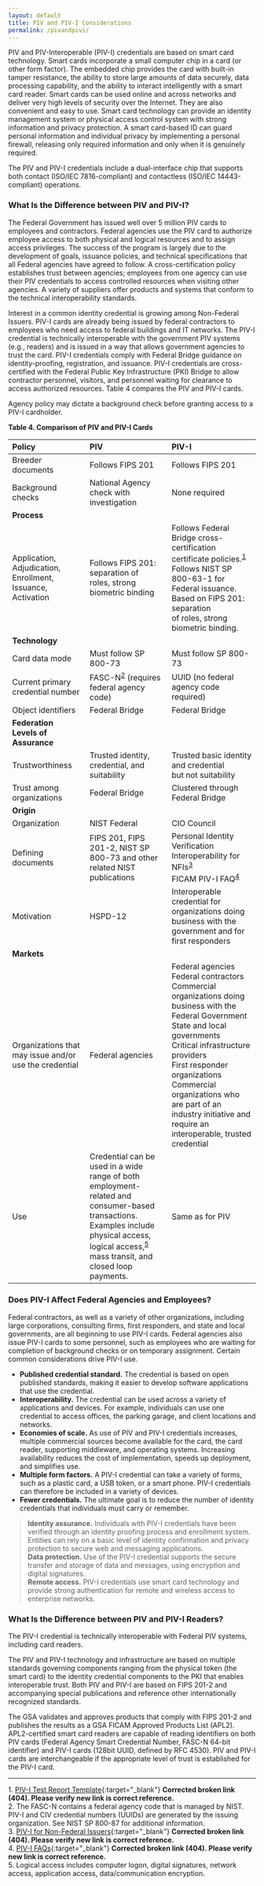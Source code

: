 ```yaml
---
layout: default
title: PIV and PIV-I Considerations
permalink: /pivandpivi/
---
```


PIV and PIV-Interoperable (PIV-I) credentials are based on smart card technology. Smart cards incorporate a small computer chip in a card (or other form factor).  The embedded chip provides the card with built-in tamper resistance, the ability to store large amounts of data securely, data processing capability, and the ability to interact intelligently with a smart card reader. Smart cards can be used online and across networks and deliver very high levels of security over the Internet.  They are also convenient and easy to use.
Smart card technology can provide an identity management system or physical access control system with strong information and privacy protection.  A smart card-based ID can guard personal information and individual privacy by implementing a personal firewall, releasing only required information and only when it is genuinely required.

The PIV and PIV-I credentials include a dual-interface chip that supports both contact (ISO/IEC 7816-compliant) and contactless (ISO/IEC 14443-compliant) operations.

### What Is the Difference between PIV and PIV-I?

The Federal Government has issued well over 5 million PIV cards to employees and contractors.  Federal agencies use the PIV card to authorize employee access to both physical and logical resources and to assign access privileges.  The success of the program is largely due to the development of goals, issuance policies, and technical specifications that all Federal agencies have agreed to follow.  A cross-certification policy establishes trust between agencies; employees from one agency can use their PIV credentials to access controlled resources when visiting other agencies.  A variety of suppliers offer products and systems that conform to the technical interoperability standards. 

Interest in a common identity credential is growing among Non-Federal Issuers. PIV-I cards are already being issued by federal contractors to employees who need access to federal buildings and IT networks.  The PIV-I credential is technically interoperable with the government PIV systems (e.g., readers) and is issued in a way that allows government agencies to trust the card.  PIV-I credentials comply with Federal Bridge guidance on identity-proofing, registration, and issuance.  PIV-I credentials are cross-certified with the Federal Public Key Infrastructure (PKI) Bridge to allow contractor personnel, visitors, and personnel waiting for clearance to access authorized resources.  Table 4 compares the PIV and PIV-I cards.

Agency policy may dictate a background check before granting access to a PIV-I cardholder.

**Table 4. Comparison of PIV and PIV-I Cards**

| **Policy** |  **PIV** | **PIV-I** | 
| :-------- | :------------ | :----------- | 
| Breeder documents  | Follows FIPS 201 |  Follows FIPS 201  | 
| Background checks  | National Agency check with investigation | None required |
| **Process** |   |   |  
| Application, Adjudication,<br>Enrollment, Issuance,<br>Activation  | Follows FIPS 201: separation of<br>roles, strong biometric binding | Follows Federal Bridge cross-certification<br>certificate policies.<sup>[1](#1)</sup><br>Follows NIST SP 800-63-1 for<br>Federal issuance.<br>Based on FIPS 201: separation<br>of roles, strong biometric binding. |  
| **Technology** |   |  | 
| Card data mode  | Must follow SP 800-73 | Must follow SP 800-73  | 
| Current primary credential number   | FASC-N<sup>[2](#2)</sup> (requires federal agency code) | UUID (no federal agency code required) | 
| Object identifiers  | Federal Bridge | Federal Bridge  | 
| **Federation Levels&nbsp;of Assurance** |   |  | 
| Trustworthiness   | Trusted identity, credential, and suitability | Trusted basic identity and credential<br>but not suitability | 
| Trust among organizations   | Federal Bridge | Clustered through Federal Bridge | 
| **Origin** |  |  | 
| Organization   | NIST Federal | CIO Council | 
| Defining documents   | FIPS 201, FIPS 201-2, NIST SP 800-73 and other related NIST publications | Personal Identity Verification Interoperability for NFIs<sup>[3](#3)</sup><br>FICAM PIV-I FAQ<sup>[4](#4)</sup> | 
| Motivation | HSPD-12 | Interoperable credential for organizations doing business with the government and for first responders |
| **Markets** |   |  | 
| Organizations that may issue and/or use the credential  | Federal agencies | Federal agencies<br>Federal contractors<br>Commercial organizations doing business with the Federal Government<br>State and local governments<br>Critical infrastructure providers<br>First responder organizations<br>Commercial organizations who are part of an industry initiative and require an interoperable, trusted credential | 
| Use  | Credential can be used in a wide range of both employment-related and consumer-based transactions.<br>Examples include physical access, logical access,<sup>[5](#5)</sup> mass transit, and closed loop payments. | Same as for PIV  |

### Does PIV-I Affect Federal Agencies and Employees?

Federal contractors, as well as a variety of other organizations, including large corporations, consulting firms, first responders, and state and local governments, are all beginning to use PIV-I cards.  Federal agencies also issue PIV-I cards to some personnel, such as employees who are waiting for completion of background checks or on temporary assignment.  Certain common considerations drive PIV-I use.

* **Published credential standard.**  The credential is based on open published standards, making it easier to develop software applications that use the credential.
* **Interoperability.** The credential can be used across a variety of applications and devices.  For example, individuals can use one credential to access offices, the parking garage, and client locations and networks.
* **Economies of scale.**  As use of PIV and PIV-I credentials increases, multiple commercial sources become available for the card, the card reader, supporting middleware, and operating systems.  Increasing availability reduces the cost of implementation, speeds up deployment, and simplifies use.
* **Multiple form factors.**  A PIV-I credential can take a variety of forms, such as a plastic card, a USB token, or a smart phone.  PIV-I credentials can therefore be included in a variety of devices.
* **Fewer credentials.**  The ultimate goal is to reduce the number of identity credentials that individuals must carry or remember.
> **Identity assurance.**  Individuals with PIV-I credentials have been verified through an identity proofing process and enrollment system.  Entities can rely on a basic level of identity confirmation and privacy protection to secure web and messaging applications.<br> 
> **Data protection.**  Use of the PIV-I credential supports the secure transfer and storage of data and messages, using encryption and digital signatures.<br> 
> **Remote access.**  PIV-I credentials use smart card technology and provide strong authentication for remote and wireless access to enterprise networks.<br>

### What Is the Difference between PIV and PIV-I Readers?

The PIV-I credential is technically interoperable with Federal PIV systems, including card readers.  

The PIV and PIV-I technology and infrastructure are based on multiple standards governing components ranging from the physical token (the smart card) to the identity credential components to the PKI that enables interoperable trust.  Both PIV and PIV-I are based on FIPS 201-2 and accompanying special publications and reference other internationally recognized standards.  

The GSA validates and approves products that comply with FIPS 201-2 and publishes the results as a GSA FICAM Approved Products List (APL2).  APL2-certified smart card readers are capable of reading identifiers on both PIV cards (Federal Agency Smart Credential Number, FASC-N 64-bit identifier) and PIV-I cards (128bit UUID, defined by RFC 4530).  PIV and PIV-I cards are interchangeable if the appropriate level of trust is established for the PIV-I card.

------
<a name="1">1</a>. [PIV-I Test Report Template](https://www.idmanagement.gov/piv-i_test_report_template-1/){:target="_blank"} **Corrected broken link (404). Please verify new link is correct reference.**<br>
<a name="2">2</a>. The FASC-N contains a federal agency code that is managed by NIST.  PIV-I and CIV credential numbers (UUIDs) are generated by the issuing organization.  See NIST SP 800-87 for additional information.<br>
<a name="3">3</a>. [PIV-I for Non-Federal Issuers](https://www.idmanagement.gov/wp-content/uploads/sites/1171/uploads/PIV_IO_NonFed_Issuers.pdf){:target="_blank"} **Corrected broken link (404). Please verify new link is correct reference.**<br>
<a name="4">4</a>. [PIV-I FAQs](https://www.idmanagement.gov/wp-content/uploads/sites/1171/uploads/PIV-I_FAQ.pdf){:target="_blank"} **Corrected broken link (404). Please verify new link is correct reference.**<br>
<a name="5">5</a>. Logical access includes computer logon, digital signatures, network access, application access, data/communication encryption.<br>
